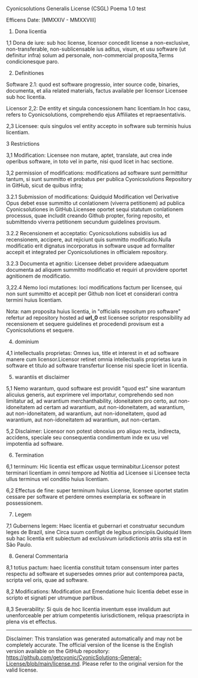 Cyonicsolutions Generalis License (CSGL)
Poema 1.0 test

Efficens Date: [MMXXIV - MMXXVIII]

1. Dona licentia

1,1 Dona de iure: sub hoc license, licensor concedit license a non-exclusive, non-transferable, non-sublicensable ius aditus, visum, et usu software (ut definitur infra) solum ad personale, non-commercial proposita,Terms condicionesque paro.

2. Definitiones

Software 2.1: quod est software progressio, inter source code, binaries, documenta, et alia related materials, factus available per licensor Licensee sub hoc licentia.

Licensor 2,2: De entity et singula concessionem hanc licentiam.In hoc casu, refers to Cyonicsolutions, comprehendo ejus Affiliates et repraesentativis.

2,3 Licensee: quis singulos vel entity accepto in software sub terminis huius licentiam.

3 Restrictions

3,1 Modification: Licensee non mutare, aptet, translate, aut crea inde operibus software, in toto vel in parte, nisi quod licet in hac sectione.

3,2 permission of modifications: modifications ad software sunt permittitur tantum, si sunt summitto et probatus per publica Cyonicsolutions Repository in GitHub, sicut de quibus infra;

3.2.1 Submission of modifications: Quidquid Modification vel Derivative Opus debet esse summitto ut conlationem (viverra petitionem) ad publica Cyonicsolutiones in GitHub.Licensee oportet sequi statutum conlationem processus, quae includit creando Github propter, foring reposito, et submittendo viverra petitionem secundum guidelines provisum.

3.2.2 Recensionem et acceptatio: Cyonicsolutions subsidiis ius ad recensionem, accipere, aut rejiciunt quis summitto modificatio.Nulla modificatio erit dignatus incorporatus in software usque ad formaliter accepit et integrated per Cyonicsolutiones in officialem repository.

3.2.3 Documenta et agnitio: Licensee debet providere adaequatum documenta ad aliquem summitto modificatio et requiri ut providere oportet agnitionem de modificatio.

3,22.4 Nemo loci mutationes: loci modifications factum per licensee, qui non sunt summitto et accepit per Github non licet et considerari contra termini huius licentiam.

Nota: nam proposita huius licentia, in "officialis repositum pro software" refertur ad repository hosted ad __url_0__ est licensee scriptor responsibility ad recensionem et sequere guidelines et procedendi provisum est a Cyonicsolutions et sequere.

4. dominium

4,1 intellectualis proprietas: Omnes ius, title et interest in et ad software manere cum licensor.Licensor retinet omnia intellectualis proprietas iura in software et titulo ad software transfertur license nisi specie licet in licentia.

5. warantiis et disclaimer

5,1 Nemo warantum, quod software est providit "quod est" sine warantum alicuius generis, aut exprimere vel importatur, comprehendo sed non limitatur ad, ad warantium merchanthability, idoneitatem pro certo, aut non-idoneitatem ad certam ad warantium, aut non-idoneitatem, ad warantium, aut non-idoneitatem, ad warantium, aut non-idoneitatem, quod ad warantium, aut non-idoneitatem ad warantium, aut non-certam.

5,2 Disclaimer: Licensor non potest obnoxius pro aliquo recta, indirecta, accidens, speciale seu consequentia condimentum inde ex usu vel impotentia ad software.

6. Termination

6,1 terminum: Hic licentia est efficax usque terminabitur.Licensor potest terminari licentiam in omni tempore ad Notitia ad Licensee si Licensee tecta ullus terminus vel conditio huius licentiam.

6,2 Effectus de fine: super terminum huius License, licensee oportet statim cessare per software et perdere omnes exemplaria ex software in possessionem.

7. Legem

7,1 Gubernens legem: Haec licentia et gubernari et construatur secundum leges de Brazil, sine Circa suum confligit de legibus principiis.Quidquid litem sub hac licentia erit subiectum ad exclusivum iurisdictionis atriis sita est in São Paulo.

8. General Commentaria

8,1 totius pactum: haec licentia constituit totam consensum inter partes respectu ad software et supersedes omnes prior aut contemporea pacta, scripta vel oris, quae ad software.

8,2 Modifications: Modification aut Emendatione huic licentia debet esse in scripto et signati per utrumque partibus.

8,3 Severability: Si quis de hoc licentia inventum esse invalidum aut unenforceable per atrium competentis iurisdictionem, reliqua praescripta in plena vis et effectus.

---
Disclaimer: This translation was generated automatically and may not be completely accurate. The official version of the license is the English version available on the GitHub repository: https://github.com/getcyonic/CyonicSolutions-General-License/blob/main/license.md. Please refer to the original version for the valid license.